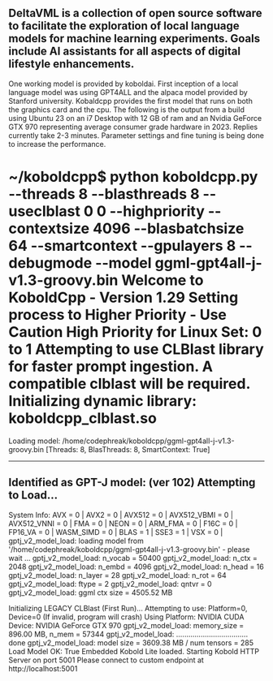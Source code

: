 ## DeltaVML is a collection of open source software to facilitate the exploration of local language models for machine learning experiments. Goals include AI assistants for all aspects of digital lifestyle enhancements.
One working model is provided by koboldai. First inception of a local language model was using GPT4ALL and the alpaca model provided by Stanford university. Kobaldcpp provides the first model that runs on both the graphics card and the cpu.
The following is the output from a build using Ubuntu 23 on an i7 Desktop with 12 GB of ram and an Nvidia GeForce GTX 970 representing average consumer grade hardware in 2023. Replies currently take 2-3 minutes. Parameter settings and fine tuning
is being done to increase the performance.

~/koboldcpp$ python koboldcpp.py --threads 8 --blasthreads 8 --useclblast 0 0 --highpriority --contextsize 4096 --blasbatchsize 64 --smartcontext --gpulayers 8 --debugmode --model ggml-gpt4all-j-v1.3-groovy.bin
Welcome to KoboldCpp - Version 1.29
Setting process to Higher Priority - Use Caution
High Priority for Linux Set: 0 to 1
Attempting to use CLBlast library for faster prompt ingestion. A compatible clblast will be required.
Initializing dynamic library: koboldcpp_clblast.so
==========
Loading model: /home/codephreak/koboldcpp/ggml-gpt4all-j-v1.3-groovy.bin 
[Threads: 8, BlasThreads: 8, SmartContext: True]

---
Identified as GPT-J model: (ver 102)
Attempting to Load...
---
System Info: AVX = 0 | AVX2 = 0 | AVX512 = 0 | AVX512_VBMI = 0 | AVX512_VNNI = 0 | FMA = 0 | NEON = 0 | ARM_FMA = 0 | F16C = 0 | FP16_VA = 0 | WASM_SIMD = 0 | BLAS = 1 | SSE3 = 1 | VSX = 0 | 
gptj_v2_model_load: loading model from '/home/codephreak/koboldcpp/ggml-gpt4all-j-v1.3-groovy.bin' - please wait ...
gptj_v2_model_load: n_vocab = 50400
gptj_v2_model_load: n_ctx   = 2048
gptj_v2_model_load: n_embd  = 4096
gptj_v2_model_load: n_head  = 16
gptj_v2_model_load: n_layer = 28
gptj_v2_model_load: n_rot   = 64
gptj_v2_model_load: ftype   = 2
gptj_v2_model_load: qntvr   = 0
gptj_v2_model_load: ggml ctx size = 4505.52 MB

Initializing LEGACY CLBlast (First Run)...
Attempting to use: Platform=0, Device=0 (If invalid, program will crash)
Using Platform: NVIDIA CUDA Device: NVIDIA GeForce GTX 970
gptj_v2_model_load: memory_size =   896.00 MB, n_mem = 57344
gptj_v2_model_load: ................................... done
gptj_v2_model_load: model size =  3609.38 MB / num tensors = 285
Load Model OK: True
Embedded Kobold Lite loaded.
Starting Kobold HTTP Server on port 5001
Please connect to custom endpoint at http://localhost:5001


<!--

**Here are some ideas to get you started:**

🙋‍♀️ A short introduction - what is your organization all about?
🌈 Contribution guidelines - how can the community get involved?
👩‍💻 Useful resources - where can the community find your docs? Is there anything else the community should know?
🍿 Fun facts - what does your team eat for breakfast?
🧙 Remember, you can do mighty things with the power of [Markdown](https://docs.github.com/github/writing-on-github/getting-started-with-writing-and-formatting-on-github/basic-writing-and-formatting-syntax)
-->
